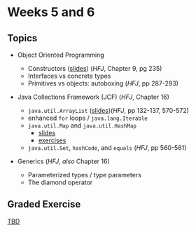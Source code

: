 # Weeks 5 and 6

## Topics

- Object Oriented Programming
	- Constructors ([slides](https://wecancodeit.github.io/java-slides/objects/constructors/)) (*HFJ*, Chapter 9, pg 235)
	- Interfaces vs concrete types
	- Primitives vs objects: autoboxing (*HFJ*, pp 287-293)

- Java Collections Framework (JCF) (*HFJ*, Chapter 16)
	- `java.util.ArrayList` ([slides](https://wecancodeit.github.io/java-slides/objects/arraylists/))(*HFJ*, pp 132-137, 570-572)
	- enhanced `for` loops / `java.lang.Iterable`
	- `java.util.Map` and `java.util.HashMap`
		- [slides](https://wecancodeit.github.io/java-slides/objects/maps/)
		- [exercises](../map-exercises)
	- `java.util.Set`, `hashCode`, and `equals` (*HFJ*, pp 560-561)

- Generics (*HFJ*, *also* Chapter 16)
	- Parameterized types / type parameters
	- The diamond operator

## Graded Exercise

[TBD]()